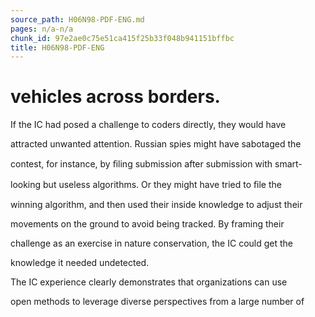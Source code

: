 ```yaml
---
source_path: H06N98-PDF-ENG.md
pages: n/a-n/a
chunk_id: 97e2ae0c75e51ca415f25b33f048b941151bffbc
title: H06N98-PDF-ENG
---
```

# vehicles across borders.

If the IC had posed a challenge to coders directly, they would have

attracted unwanted attention. Russian spies might have sabotaged the

contest, for instance, by ﬁling submission after submission with smart-

looking but useless algorithms. Or they might have tried to ﬁle the

winning algorithm, and then used their inside knowledge to adjust their

movements on the ground to avoid being tracked. By framing their

challenge as an exercise in nature conservation, the IC could get the

knowledge it needed undetected.

The IC experience clearly demonstrates that organizations can use

open methods to leverage diverse perspectives from a large number of
